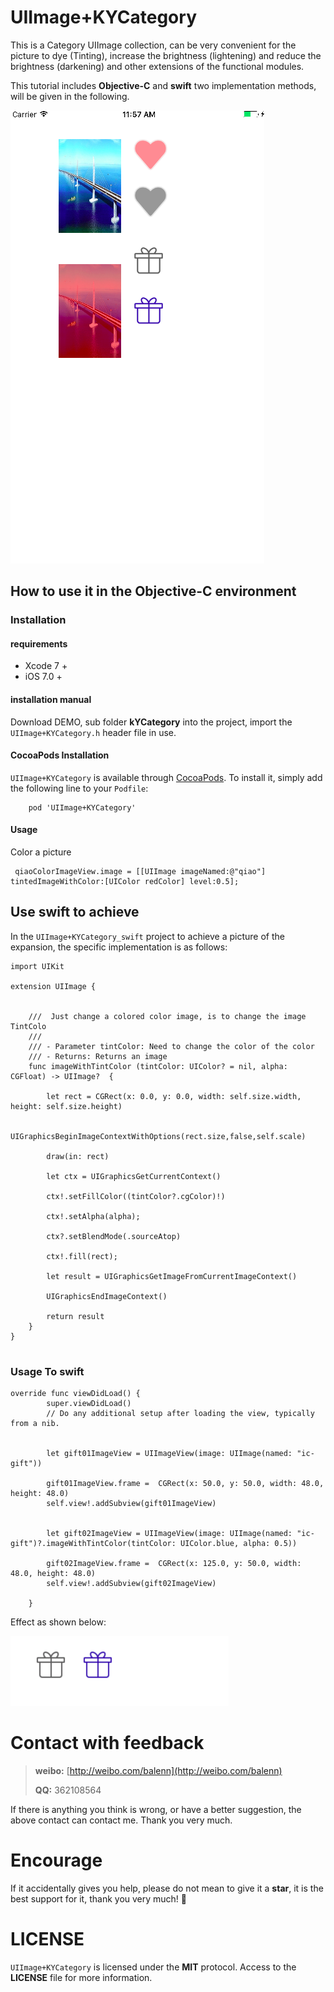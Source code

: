# UIImage+KYCategory

This is a Category UIImage collection, can be very convenient for the picture to dye (Tinting), increase the brightness (lightening) and reduce the brightness (darkening) and other extensions of the functional modules. 

This tutorial includes **Objective-C** and **swift** two implementation methods, will be given in the following.

![](./kYCategory_objc.png)


## How to use it in the Objective-C environment

### Installation

#### requirements

* Xcode 7 +
* iOS 7.0 +

#### installation manual

Download DEMO, sub folder **kYCategory** into the project, import the `UIImage+KYCategory.h` header file in use.

#### CocoaPods Installation

`UIImage+KYCategory` is available through [CocoaPods](https://cocoapods.org/). To install it, simply add the following line to your `Podfile`:

```
	pod 'UIImage+KYCategory'
```

####  Usage


Color a picture

```
 qiaoColorImageView.image = [[UIImage imageNamed:@"qiao"] tintedImageWithColor:[UIColor redColor] level:0.5];

```

## Use **swift** to achieve

In the `UIImage+KYCategory_swift` project to achieve a picture of the expansion, the specific implementation is as follows:

```
import UIKit

extension UIImage {


    ///  Just change a colored color image, is to change the image TintColo
    ///
    /// - Parameter tintColor: Need to change the color of the color
    /// - Returns: Returns an image
    func imageWithTintColor (tintColor: UIColor? = nil, alpha: CGFloat) -> UIImage?  {

        let rect = CGRect(x: 0.0, y: 0.0, width: self.size.width, height: self.size.height)

        UIGraphicsBeginImageContextWithOptions(rect.size,false,self.scale)

        draw(in: rect)

        let ctx = UIGraphicsGetCurrentContext()

        ctx!.setFillColor((tintColor?.cgColor)!)
        
        ctx!.setAlpha(alpha);
        
        ctx?.setBlendMode(.sourceAtop)
        
        ctx!.fill(rect);
        
        let result = UIGraphicsGetImageFromCurrentImageContext()
        
        UIGraphicsEndImageContext()
        
        return result
    }
}


```

### Usage To  swift

```
override func viewDidLoad() {
        super.viewDidLoad()
        // Do any additional setup after loading the view, typically from a nib.


        let gift01ImageView = UIImageView(image: UIImage(named: "ic-gift"))
        
        gift01ImageView.frame =  CGRect(x: 50.0, y: 50.0, width: 48.0, height: 48.0)
        self.view!.addSubview(gift01ImageView)


        let gift02ImageView = UIImageView(image: UIImage(named: "ic-gift")?.imageWithTintColor(tintColor: UIColor.blue, alpha: 0.5))
     
        gift02ImageView.frame =  CGRect(x: 125.0, y: 50.0, width: 48.0, height: 48.0)
        self.view!.addSubview(gift02ImageView)

    }

```

Effect as shown below:

![](./kYCategory_swift.png)

#  Contact with feedback

>
> **weibo:** [http://weibo.com/balenn](http://weibo.com/balenn)
>
> **QQ:** 362108564
>

If there is anything you think is wrong, or have a better suggestion, the above contact can contact me. Thank you very much.

# Encourage

If it accidentally gives you help, please do not mean to give it a **star**, it is the best support for it, thank you very much! 🙏

# LICENSE

`UIImage+KYCategory` is licensed under the **MIT** protocol. Access to the **LICENSE** file for more information.



